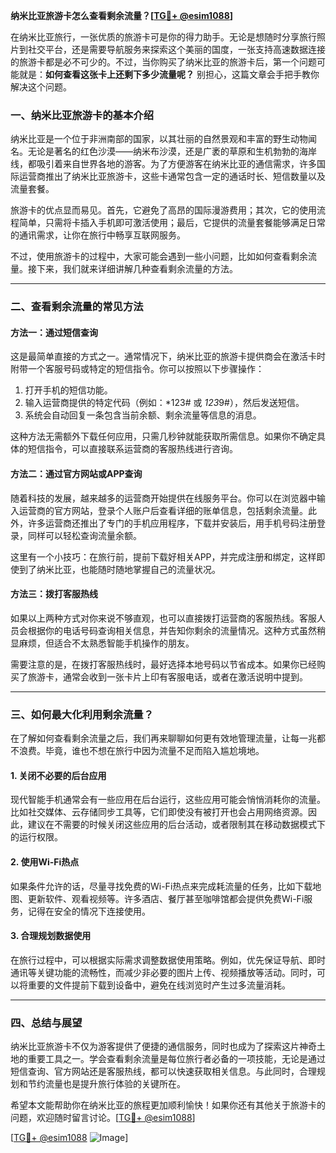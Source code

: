 **纳米比亚旅游卡怎么查看剩余流量？[[TG💪+ @esim1088](https://t.me/s/esim1088)]**

在纳米比亚旅行，一张优质的旅游卡可是你的得力助手。无论是想随时分享旅行照片到社交平台，还是需要导航服务来探索这个美丽的国度，一张支持高速数据连接的旅游卡都是必不可少的。不过，当你购买了纳米比亚的旅游卡后，第一个问题可能就是：**如何查看这张卡上还剩下多少流量呢？** 别担心，这篇文章会手把手教你解决这个问题。

### 一、纳米比亚旅游卡的基本介绍

纳米比亚是一个位于非洲南部的国家，以其壮丽的自然景观和丰富的野生动物闻名。无论是著名的红色沙漠——纳米布沙漠，还是广袤的草原和生机勃勃的海岸线，都吸引着来自世界各地的游客。为了方便游客在纳米比亚的通信需求，许多国际运营商推出了纳米比亚旅游卡，这些卡通常包含一定的通话时长、短信数量以及流量套餐。

旅游卡的优点显而易见。首先，它避免了高昂的国际漫游费用；其次，它的使用流程简单，只需将卡插入手机即可激活使用；最后，它提供的流量套餐能够满足日常的通讯需求，让你在旅行中畅享互联网服务。

不过，使用旅游卡的过程中，大家可能会遇到一些小问题，比如如何查看剩余流量。接下来，我们就来详细讲解几种查看剩余流量的方法。

---

### 二、查看剩余流量的常见方法

#### 方法一：通过短信查询
这是最简单直接的方式之一。通常情况下，纳米比亚的旅游卡提供商会在激活卡时附带一个客服号码或特定的短信指令。你可以按照以下步骤操作：

1. 打开手机的短信功能。
2. 输入运营商提供的特定代码（例如：*123# 或 *123*9#），然后发送短信。
3. 系统会自动回复一条包含当前余额、剩余流量等信息的消息。

这种方法无需额外下载任何应用，只需几秒钟就能获取所需信息。如果你不确定具体的短信指令，可以直接联系运营商的客服热线进行咨询。

#### 方法二：通过官方网站或APP查询
随着科技的发展，越来越多的运营商开始提供在线服务平台。你可以在浏览器中输入运营商的官方网站，登录个人账户后查看详细的账单信息，包括剩余流量。此外，许多运营商还推出了专门的手机应用程序，下载并安装后，用手机号码注册登录，同样可以轻松查询流量余额。

这里有一个小技巧：在旅行前，提前下载好相关APP，并完成注册和绑定，这样即使到了纳米比亚，也能随时随地掌握自己的流量状况。

#### 方法三：拨打客服热线
如果以上两种方式对你来说不够直观，也可以直接拨打运营商的客服热线。客服人员会根据你的电话号码查询相关信息，并告知你剩余的流量情况。这种方式虽然稍显麻烦，但适合不太熟悉智能手机操作的朋友。

需要注意的是，在拨打客服热线时，最好选择本地号码以节省成本。如果你已经购买了旅游卡，通常会收到一张卡片上印有客服电话，或者在激活说明中提到。

---

### 三、如何最大化利用剩余流量？

在了解如何查看剩余流量之后，我们再来聊聊如何更有效地管理流量，让每一兆都不浪费。毕竟，谁也不想在旅行中因为流量不足而陷入尴尬境地。

#### 1. 关闭不必要的后台应用
现代智能手机通常会有一些应用在后台运行，这些应用可能会悄悄消耗你的流量。比如社交媒体、云存储同步工具等，它们即使没有被打开也会占用网络资源。因此，建议在不需要的时候关闭这些应用的后台活动，或者限制其在移动数据模式下的运行权限。

#### 2. 使用Wi-Fi热点
如果条件允许的话，尽量寻找免费的Wi-Fi热点来完成耗流量的任务，比如下载地图、更新软件、观看视频等。许多酒店、餐厅甚至咖啡馆都会提供免费Wi-Fi服务，记得在安全的情况下连接使用。

#### 3. 合理规划数据使用
在旅行过程中，可以根据实际需求调整数据使用策略。例如，优先保证导航、即时通讯等关键功能的流畅性，而减少非必要的图片上传、视频播放等活动。同时，可以将重要的文件提前下载到设备中，避免在线浏览时产生过多流量消耗。

---

### 四、总结与展望

纳米比亚旅游卡不仅为游客提供了便捷的通信服务，同时也成为了探索这片神奇土地的重要工具之一。学会查看剩余流量是每位旅行者必备的一项技能，无论是通过短信查询、官方网站还是客服热线，都可以快速获取相关信息。与此同时，合理规划和节约流量也是提升旅行体验的关键所在。

希望本文能帮助你在纳米比亚的旅程更加顺利愉快！如果你还有其他关于旅游卡的问题，欢迎随时留言讨论。[[TG💪+ @esim1088](https://t.me/s/esim1088)]

[[TG💪+ @esim1088](https://t.me/s/esim1088) ![Image](https://i.postimg.cc/4NQfJmqS/Snipaste-2025-05-13-00-14-12.png)]